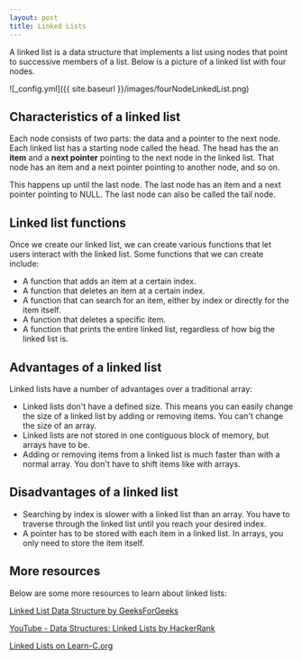 ```yaml
---
layout: post
title: Linked Lists
---
```


A linked list is a data structure that implements a list using nodes that point to successive members of a list. Below is a picture of a linked list with four nodes.

![_config.yml]({{ site.baseurl }}/images/fourNodeLinkedList.png)

## Characteristics of a linked list
Each node consists of two parts: the data and a pointer to the next node. Each linked list has a starting node called the head. 
The head has the an **item** and a **next pointer** pointing to the next node in the linked list. 
That node has an item and a next pointer pointing to another node, and so on.

This happens up until the last node. The last node has an item and a next pointer pointing to NULL.
The last node can also be called the tail node.

## Linked list functions
Once we create our linked list, we can create various functions that let users interact with the linked list.
Some functions that we can create include:
* A function that adds an item at a certain index.
* A function that deletes an item at a certain index.
* A function that can search for an item, either by index or directly for the item itself.
* A function that deletes a specific item.
* A function that prints the entire linked list, regardless of how big the linked list is. 

## Advantages of a linked list
Linked lists have a number of advantages over a traditional array:
* Linked lists don't have a defined size. This means you can easily change the size of a linked list by adding or removing items. You can't change the size of an array.
* Linked lists are not stored in one contiguous block of memory, but arrays have to be.
* Adding or removing items from a linked list is much faster than with a normal array. You don't have to shift items like with arrays.

## Disadvantages of a linked list
* Searching by index is slower with a linked list than an array. You have to traverse through the linked list until you reach your desired index.
* A pointer has to be stored with each item in a linked list. In arrays, you only need to store the item itself.

## More resources

Below are some more resources to learn about linked lists:

[Linked List Data Structure by GeeksForGeeks](https://www.geeksforgeeks.org/data-structures/linked-list/)

[YouTube - Data Structures: Linked Lists by HackerRank](https://www.youtube.com/watch?v=njTh_OwMljA)

[Linked Lists on Learn-C.org](https://www.learn-c.org/en/Linked_lists)

